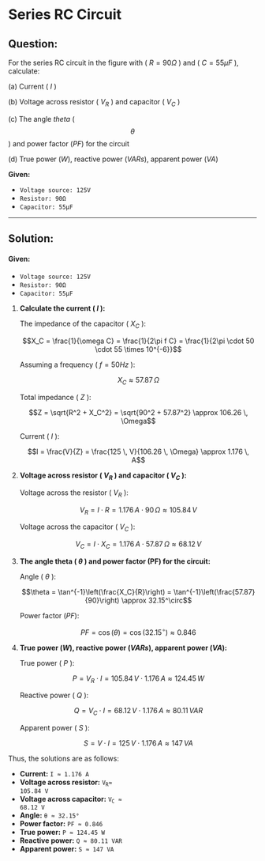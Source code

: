 # Series RC Circuit

## **Question:** 

For the series RC circuit in the figure with \( $R = 90Ω$ \) and \( $C = 55μF$ \), calculate:

(a) Current \( $I$ \)

(b) Voltage across resistor \( $V_R$ \) and capacitor \( $V_C$ \)

(c) The angle $theta$ \( $$\theta$$ \) and power factor ($PF$) for the circuit

(d) True power ($W$), reactive power ($VARs$), apparent power ($VA$)

**Given:**
- <code>Voltage source: 125V</code>
- <code>Resistor: 90Ω</code>
- <code>Capacitor: 55μF</code>

---

## Solution:

#### Given:
- <code>Voltage source: 125V</code>
- <code>Resistor: 90Ω</code>
- <code>Capacitor: 55μF</code>


1. **Calculate the current \( $I$ \):**

   The impedance of the capacitor \( $X_C$ \):

   $$X_C = \frac{1}{\omega C} = \frac{1}{2\pi f C} = \frac{1}{2\pi \cdot 50 \cdot 55 \times 10^{-6}}$$

   Assuming a frequency \( $f = 50Hz$ \):

   $$X_C \approx 57.87 \, \Omega$$

   Total impedance \( $Z$ \):

   $$Z = \sqrt{R^2 + X_C^2} = \sqrt{90^2 + 57.87^2} \approx 106.26 \, \Omega$$

   Current \( $I$ \):

   $$I = \frac{V}{Z} = \frac{125 \, V}{106.26 \, \Omega} \approx 1.176 \, A$$

2. **Voltage across resistor \( $V_R$ \) and capacitor \( $V_C$ \):**

   Voltage across the resistor \( $V_R$ \):

   $$V_R = I \cdot R = 1.176 \, A \cdot 90 \, \Omega \approx 105.84 \, V$$

   Voltage across the capacitor \( $V_C$ \):

   $$V_C = I \cdot X_C = 1.176 \, A \cdot 57.87 \, \Omega \approx 68.12 \, V$$

3. **The angle theta \( $\theta$ \) and power factor (PF) for the circuit:**

   Angle \( $\theta$ \):

   $$\theta = \tan^{-1}\left(\frac{X_C}{R}\right) = \tan^{-1}\left(\frac{57.87}{90}\right) \approx 32.15^\circ$$

   Power factor ($PF$):

   $$PF = \cos(\theta) = \cos(32.15^\circ) \approx 0.846$$

4. **True power ($W$), reactive power ($VARs$), apparent power ($VA$):**

   True power \( $P$ \):

   $$P = V_R \cdot I = 105.84 \, V \cdot 1.176 \, A \approx 124.45 \, W$$

   Reactive power \( $Q$ \):

   $$Q = V_C \cdot I = 68.12 \, V \cdot 1.176 \, A \approx 80.11 \, VAR$$

   Apparent power \( $S$ \):

   $$S = V \cdot I = 125 \, V \cdot 1.176 \, A \approx 147 \, VA$$

Thus, the solutions are as follows:

- **Current:** <code>I ≈ 1.176 A</code>
- **Voltage across resistor:** <code>V<sub>R</sub>≈ 105.84 V</code>
- **Voltage across capacitor:** <code>V<sub>С</sub> ≈ 68.12 V</code>
- **Angle:** <code>θ ≈ 32.15°</code>
- **Power factor:** <code>PF ≈ 0.846</code>
- **True power:** <code>P ≈ 124.45 W</code>
- **Reactive power:** <code>Q ≈ 80.11 VAR</code>
- **Apparent power:** <code>S ≈ 147 VA</code>
